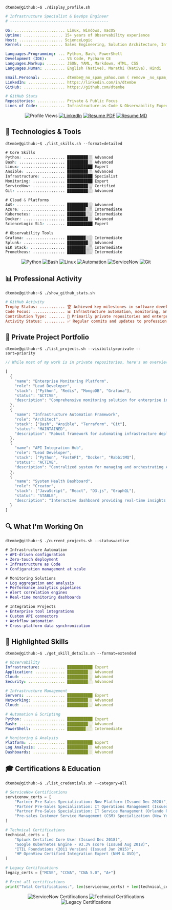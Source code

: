 ```console
dtembe@github:~$ ./display_profile.sh
```

```yaml
# Infrastructure Specialist & DevOps Engineer
# -------------------------------------------

OS: ...................... Linux, Windows, macOS
Uptime: ................. 15+ years of Observability experience
Host: ................... ScienceLogic
Kernel: ................. Sales Engineering, Solution Architecture, Infrastructure Automation & Monitoring

Languages.Programming: ... Python, Bash, PowerShell
Development (IDE):     ... VS Code, Pycharm CE
Languages.Markup: ........ JSON, YAML, Markdown, HTML, CSS
Languages.Human: ......... English (Native), Marathi (Native), Hindi

Email.Personal: .......... dtembe@_no_spam_yahoo.com ( remove _no_spam_ )
LinkedIn: ................ https://linkedin.com/in/dtembe
GitHub: .................. https://github.com/dtembe

# GitHub Stats
Repositories: ............ Private & Public Focus
Lines of Code: ........... Infrastructure-as-Code & Observability Expert
```

<div align="center">
  
  ![Profile Views](https://komarev.com/ghpvc/?username=dtembe&style=for-the-badge&color=brightgreen)
  [![LinkedIn](https://img.shields.io/badge/LinkedIn-dtembe-blue?style=for-the-badge&logo=linkedin)](https://linkedin.com/in/dtembe)
  [![Resume PDF](https://img.shields.io/badge/Resume-PDF-success?style=for-the-badge&logo=adobe)](./assets/resume.pdf)
  [![Resume MD](https://img.shields.io/badge/Resume-Markdown-lightgrey?style=for-the-badge&logo=markdown)](./assets/resume.md)
 
</div>

## 🔧 Technologies & Tools

```console
dtembe@github:~$ ./list_skills.sh --format=detailed
```

```css
# Core Skills
Python: .................. █████████░░ Advanced
Bash: .................... █████████░░ Advanced
Linux: ................... ███████████ Expert
Ansible: ................. █████████░░ Advanced
Infrastructure: .......... ███████████ Specialist
Monitoring: .............. ███████████ Expert
ServiceNow: .............. █████████░░ Certified
Git: ..................... █████████░░ Advanced

# Cloud & Platforms
AWS: ..................... █████████░░ Advanced
Azure: ................... ████████░░░ Intermediate
Kubernetes: .............. ████████░░░ Intermediate
Docker: .................. █████████░░ Advanced
ScienceLogic SL1: ........ ███████████ Expert

# Observability Tools
Grafana: ................. ████████░░░ Intermediate
Splunk: .................. █████████░░ Advanced
ELK Stack: ............... ████████░░░ Intermediate
Prometheus: .............. ████████░░░ Intermediate
```

<div align="center">
  
  ![Python](https://img.shields.io/badge/Python-Advanced-3776AB?style=flat-square&logo=python)
  ![Bash](https://img.shields.io/badge/Bash-Advanced-4EAA25?style=flat-square&logo=gnu-bash)
  ![Linux](https://img.shields.io/badge/Linux-Expert-FCC624?style=flat-square&logo=linux)
  ![Automation](https://img.shields.io/badge/Automation-Expert-FF9900?style=flat-square&logo=ansible)
  ![ServiceNow](https://img.shields.io/badge/ServiceNow-Certified-00A1E0?style=flat-square&logo=servicenow)
  ![Git](https://img.shields.io/badge/Git-Advanced-F05032?style=flat-square&logo=git)
  
</div>

## 📊 Professional Activity

```console
dtembe@github:~$ ./show_github_stats.sh
```

```ini
# GitHub Activity
Trophy Status: ........... 🏆 Achieved key milestones in software development
Code Focus: .............. 📊 Infrastructure automation, monitoring, and integration
Contribution Type: ....... 🔧 Primarily private repositories and enterprise solutions
Activity Status: ......... ✅ Regular commits and updates to professional projects
```

<!-- GitHub activity graph hidden to focus on private professional work -->

## 💼 Private Project Portfolio

```console
dtembe@github:~$ ./list_projects.sh --visibility=private --sort=priority
```

```js
// While most of my work is in private repositories, here's an overview of some key projects:

[
  {
    "name": "Enterprise Monitoring Platform",
    "role": "Lead Developer",
    "stack": ["Python", "Redis", "MongoDB", "Grafana"],
    "status": "ACTIVE",
    "description": "Comprehensive monitoring solution for enterprise infrastructure with advanced alerting capabilities."
  },
  {
    "name": "Infrastructure Automation Framework",
    "role": "Architect",
    "stack": ["Bash", "Ansible", "Terraform", "Git"],
    "status": "MAINTAINED",
    "description": "Robust framework for automating infrastructure deployment and management across multiple environments."
  },
  {
    "name": "API Integration Hub",
    "role": "Lead Developer",
    "stack": ["Python", "FastAPI", "Docker", "RabbitMQ"],
    "status": "ACTIVE",
    "description": "Centralized system for managing and orchestrating API integrations between enterprise applications."
  },
  {
    "name": "System Health Dashboard",
    "role": "Creator",
    "stack": ["JavaScript", "React", "D3.js", "GraphQL"],
    "status": "STABLE",
    "description": "Interactive dashboard providing real-time insights into system health metrics and performance indicators."
  }
]
```

## 🔍 What I'm Working On

```console
dtembe@github:~$ ./current_projects.sh --status=active
```

```diff
# Infrastructure Automation
+ API-driven configuration 
+ Zero-touch deployment
+ Infrastructure as Code
+ Configuration management at scale

# Monitoring Solutions
+ Log aggregation and analysis
+ Performance analytics pipelines
+ Alert correlation engines
+ Real-time monitoring dashboards

# Integration Projects
+ Enterprise tool integrations
+ Custom API connectors
+ Workflow automation
+ Cross-platform data synchronization
```

## 🌟 Highlighted Skills

```console
dtembe@github:~$ ./get_skill_details.sh --format=extended
```

```yaml
# Observability
Infrastructure: .......... ███████████ Expert
Application: ............. █████████░░ Advanced
Cloud: ................... █████████░░ Advanced
Security: ................ █████████░░ Advanced

# Infrastructure Management
Servers: ................. ███████████ Expert
Networking: .............. █████████░░ Advanced
Cloud: ................... █████████░░ Advanced

# Automation & Scripting
Python: .................. ███████████ Expert
Bash: .................... █████████░░ Advanced
PowerShell: .............. ████████░░░ Intermediate

# Monitoring & Analysis
Platform: ................ ███████████ Expert
Log Analysis: ............ █████████░░ Advanced
Dashboards: .............. █████████░░ Advanced
```

## 🎓 Certifications & Education

```console
dtembe@github:~$ ./list_credentials.sh --category=all
```

```python
# ServiceNow Certifications
servicenow_certs = [
    "Partner Pre-Sales Specialization: Now Platform (Issued Dec 2020)",
    "Partner Pre-Sales Specialization: IT Operations Management (Issued Oct 2020)",
    "Partner Pre-Sales Specialization: IT Service Management (Orlando Release) (Issued Mar 2020)",
    "Pre-sales Customer Service Management (CSM) Specialization (New York) (Issued Mar 2020)",
]

# Technical Certifications
technical_certs = [
    "Splunk Certified Core User (Issued Dec 2018)",
    "Google Kubernetes Engine - 93.3% score (Issued Aug 2018)",
    "ITIL Foundations (2011 Version) (Issued Jan 2015)",
    "HP OpenView Certified Integration Expert (NNM & OVO)",
]

# Legacy Certifications
legacy_certs = ["MCSE", "CCNA", "CNA 5.0", "A+"]

# Print all certifications
print("Total Certifications:", len(servicenow_certs) + len(technical_certs) + len(legacy_certs))
```

<div align="center">
  <img src="https://img.shields.io/badge/ServiceNow-4_Certifications-00A1E0?style=for-the-badge&logo=servicenow" alt="ServiceNow Certifications">
  <img src="https://img.shields.io/badge/Technical-4_Certifications-000000?style=for-the-badge&logo=expertise" alt="Technical Certifications">
  <img src="https://img.shields.io/badge/Legacy-4_Certifications-5C0083?style=for-the-badge" alt="Legacy Certifications">
</div>
<!-- 
## 📝 Published Articles

```console
dtembe@github:~$ ./list_publications.sh --sort=date
```

```markdown
# Publications

| Date       | Title                                                | Platform  | Link |
|------------|------------------------------------------------------|-----------|------|
| 2019-06-04 | Python Scripted API Bridge                           | LinkedIn  | [Read](https://www.linkedin.com/pulse/python-scripted-api-bridge-dan-tembe) |
| 2019-01-02 | Jenkins-CI/CD as Super CRON for RESTful API integration | LinkedIn  | [Read](https://www.linkedin.com/pulse/jenkins-cicd-super-cron-restful-api-integration-dan-tembe) |
| 2018-05-18 | Information Security Compliance Strategy for GDPR    | LinkedIn  | [Read](https://www.linkedin.com/pulse/information-security-compliance-strategy-or-expanding-dan-tembe) |
``` -->

## 🛠️ Projects by Category

```console
dtembe@github:~$ ./show_project_categories.sh --format=tree
```

```ini
# Project Categories
├── 🔄 Automation Projects
│   ├── Enterprise Automation Framework
│   │   └── Comprehensive system for automating routine infrastructure tasks
│   ├── Configuration Management System
│   │   └── Dynamic configuration management across heterogeneous environments
│   └── Deployment Pipeline
│       └── Automated deployment system with rollback capabilities
│
├── 📊 Monitoring Solutions
│   ├── Cross-Platform Monitoring
│   │   └── Unified monitoring for diverse infrastructure elements
│   ├── Performance Analysis Tools
│   │   └── Advanced performance metrics collection and analysis
│   └── Alert Management System
│       └── Intelligent alert processing with correlation capabilities
│
└── 🔌 Integration Projects
    ├── API Gateway
    │   └── Centralized API management and integration hub
    ├── Data Exchange Platform
    │   └── Secure cross-system data synchronization
    └── Workflow Automation
        └── Business process automation across multiple platforms
```

## 📫 Get In Touch

```console
dtembe@github:~$ ./contact_info.sh --available=true
```

```yaml
# Contact Information
email: dtembe@yahoo.com
github: https://github.com/dtembe
linkedin: https://linkedin.com/in/dtembe
availability: "Open to discussing interesting infrastructure and automation opportunities"
response_time: "Usually within 24 hours"
preferred_contact: "LinkedIn or Email"
```

<div align="center">
  
[![Email](https://img.shields.io/badge/Email-Contact-red?style=for-the-badge&logo=gmail)](mailto:dtembe@yahoo.com)
[![GitHub](https://img.shields.io/badge/GitHub-Follow-181717?style=for-the-badge&logo=github)](https://github.com/dtembe)
[![LinkedIn](https://img.shields.io/badge/LinkedIn-Connect-blue?style=for-the-badge&logo=linkedin)](https://linkedin.com/in/dtembe)
</div>

---

```console
dtembe@github:~$ echo "Thanks for visiting my profile!"
Thanks for visiting my profile!
```
